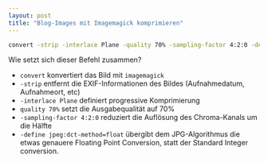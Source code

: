```yaml
---
layout: post
title: "Blog-Images mit Imagemagick komprimieren"
---
```


```bash
convert -strip -interlace Plane -quality 70% -sampling-factor 4:2:0 -define jpeg:dct-method=float source.jpg output.jpg
```

Wie setzt sich dieser Befehl zusammen?

- `convert` konvertiert das Bild mit `imagemagick`
- `-strip` entfernt die EXIF-Informationen des Bildes (Aufnahmedatum, Aufnahmeort, etc)
- `-interlace Plane` definiert progressive Komprimierung
- `quality 70%` setzt die Ausgabequalität auf 70%
- `-sampling-factor 4:2:0` reduziert die Auflösung des Chroma-Kanals um die Hälfte
- `-define jpeg:dct-method=float` übergibt dem JPG-Algorithmus die etwas genauere Floating Point Conversion, statt der Standard Integer conversion.
